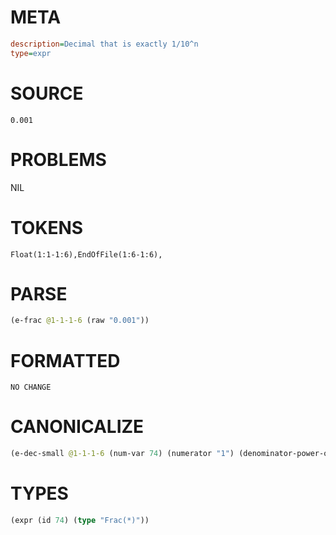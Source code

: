 # META
~~~ini
description=Decimal that is exactly 1/10^n
type=expr
~~~
# SOURCE
~~~roc
0.001
~~~
# PROBLEMS
NIL
# TOKENS
~~~zig
Float(1:1-1:6),EndOfFile(1:6-1:6),
~~~
# PARSE
~~~clojure
(e-frac @1-1-1-6 (raw "0.001"))
~~~
# FORMATTED
~~~roc
NO CHANGE
~~~
# CANONICALIZE
~~~clojure
(e-dec-small @1-1-1-6 (num-var 74) (numerator "1") (denominator-power-of-ten "3") (value "0.001") (id 74))
~~~
# TYPES
~~~clojure
(expr (id 74) (type "Frac(*)"))
~~~